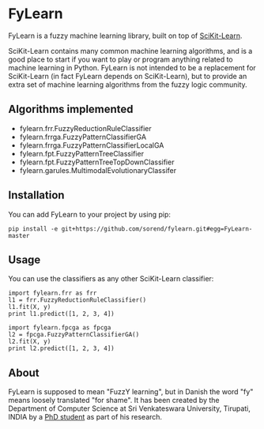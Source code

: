 
FyLearn
=======

FyLearn is a fuzzy machine learning library, built on top of [SciKit-Learn](http://scikit-learn.org/).

SciKit-Learn contains many common machine learning algorithms, and is a good place to start if you want to play or program anything related to machine learning in Python. FyLearn is not intended to be a replacement for SciKit-Learn (in fact FyLearn depends on SciKit-Learn), but to provide an extra set of machine learning algorithms from the fuzzy logic community.

Algorithms implemented
----------------------

 - fylearn.frr.FuzzyReductionRuleClassifier
 - fylearn.frrga.FuzzyPatternClassifierGA
 - fylearn.frrga.FuzzyPatternClassifierLocalGA
 - fylearn.fpt.FuzzyPatternTreeClassifier
 - fylearn.fpt.FuzzyPatternTreeTopDownClassifier
 - fylearn.garules.MultimodalEvolutionaryClassifer

Installation
------------

You can add FyLearn to your project by using pip:

    pip install -e git+https://github.com/sorend/fylearn.git#egg=FyLearn-master

Usage
-----

You can use the classifiers as any other SciKit-Learn classifier:

    import fylearn.frr as frr
    l1 = frr.FuzzyReductionRuleClassifier()
    l1.fit(X, y)
    print l1.predict([1, 2, 3, 4])

    import fylearn.fpcga as fpcga
    l2 = fpcga.FuzzyPatternClassifierGA()
    l2.fit(X, y)
    print l2.predict([1, 2, 3, 4])

About
-----

FyLearn is supposed to mean "FuzzY learning", but in Danish the word "fy" means loosely translated "for shame". It has been created by the Department of Computer Science at Sri Venkateswara University, Tirupati, INDIA by a [PhD student](http://www.cs.svuni.in/~sorend/) as part of his research.

